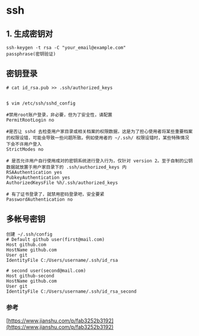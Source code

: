 # ssh


## 1. 生成密钥对

	ssh-keygen -t rsa -C "your_email@example.com"
	passphrase(密钥验证)


## 密钥登录

	# cat id_rsa.pub >> .ssh/authorized_keys
	

	$ vim /etc/ssh/sshd_config

	#禁用root账户登录，非必要，但为了安全性，请配置
	PermitRootLogin no

	#是否让 sshd 去检查用户家目录或相关档案的权限数据，这是为了担心使用者将某些重要档案的权限设错，可能会导致一些问题所致。例如使用者的 ~/.ssh/ 权限设错时，某些特殊情况下会不许用户登入
	StrictModes no

	# 是否允许用户自行使用成对的密钥系统进行登入行为，仅针对 version 2。至于自制的公钥数据就放置于用户家目录下的 .ssh/authorized_keys 内
	RSAAuthentication yes
	PubkeyAuthentication yes
	AuthorizedKeysFile %h/.ssh/authorized_keys

	# 有了证书登录了，就禁用密码登录吧，安全要紧
	PasswordAuthentication no

## 多帐号密钥


	创建 ~/.ssh/config
	# Default github user(first@mail.com)
	Host github.com
	HostName github.com
	User git
	IdentityFile C:/Users/username/.ssh/id_rsa

	# second user(second@mail.com)
	Host github-second
	HostName github.com
	User git
	IdentityFile C:/Users/username/.ssh/id_rsa_second



### 参考

[https://www.jianshu.com/p/fab3252b3192](https://www.jianshu.com/p/fab3252b3192)